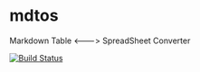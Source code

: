 # mdtos

Markdown Table &lt;---> SpreadSheet Converter

[![Build Status](https://travis-ci.com/yoskeoka/mdtos.svg?branch=master)](https://travis-ci.com/yoskeoka/mdtos)
